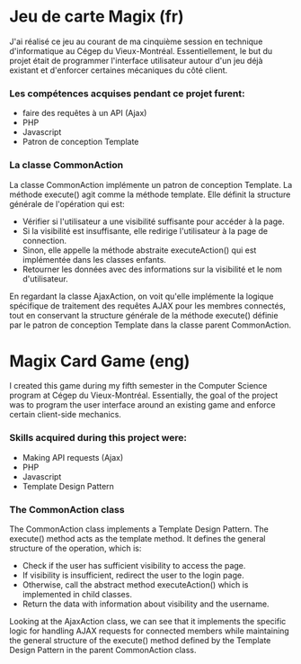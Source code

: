 # Jeu de carte Magix (fr)
 
J'ai réalisé ce jeu au courant de ma cinquième session en technique d'informatique au Cégep du Vieux-Montréal.
Essentiellement, le but du projet était de programmer l'interface utilisateur autour d'un jeu déjà existant et d'enforcer certaines mécaniques du côté client.

### Les compétences acquises pendant ce projet furent:
- faire des requêtes à un API (Ajax)
- PHP
- Javascript
- Patron de conception Template

### La classe CommonAction
La classe CommonAction implémente un patron de conception Template.
La méthode execute() agit comme la méthode template. Elle définit la structure générale de l'opération qui est:
- Vérifier si l'utilisateur a une visibilité suffisante pour accéder à la page.
- Si la visibilité est insuffisante, elle redirige l'utilisateur à la page de connection.
- Sinon, elle appelle la méthode abstraite executeAction() qui est implémentée dans les classes enfants.
- Retourner les données avec des informations sur la visibilité et le nom d'utilisateur.

En regardant la classe AjaxAction, on voit qu'elle implémente la logique spécifique de traitement des requêtes AJAX pour les membres 
connectés, tout en conservant la structure générale de la méthode execute() définie par le patron de conception Template dans la classe parent CommonAction.

# Magix Card Game (eng)
I created this game during my fifth semester in the Computer Science program at Cégep du Vieux-Montréal. Essentially, the goal of the project was to program the user interface around an existing game and enforce certain client-side mechanics.

### Skills acquired during this project were:
- Making API requests (Ajax)
- PHP
- Javascript
- Template Design Pattern

### The CommonAction class
The CommonAction class implements a Template Design Pattern. The execute() method acts as the template method. It defines the general structure of the operation, which is:
- Check if the user has sufficient visibility to access the page.
- If visibility is insufficient, redirect the user to the login page.
- Otherwise, call the abstract method executeAction() which is implemented in child classes.
- Return the data with information about visibility and the username.

Looking at the AjaxAction class, we can see that it implements the specific logic for handling AJAX requests for connected members while maintaining the 
general structure of the execute() method defined by the Template Design Pattern in the parent CommonAction class.
